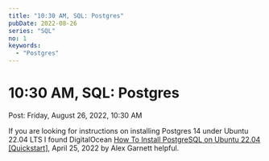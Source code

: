 ```yaml
---
title: "10:30 AM, SQL: Postgres"
pubDate: 2022-08-26
series: "SQL"
no: 1
keywords:
  - "Postgres"
---
```


# 10:30 AM, SQL: Postgres

Post: Friday, August 26, 2022, 10:30 AM

If you are looking for instructions on installing Postgres 14 under Ubuntu 22.04 LTS I found DigitalOcean [How To Install PostgreSQL on Ubuntu 22.04 \[Quickstart\]](https://www.digitalocean.com/community/tutorials/how-to-install-postgresql-on-ubuntu-22-04-quickstart), April 25, 2022 by Alex Garnett helpful.

